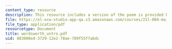 ```yaml
---
content_type: resource
description: This resource includes a version of the poem is provided by William Wordsworth.
file: https://ol-ocw-studio-app-qa.s3.amazonaws.com/courses/21l-004-major-poets-fall-2001/883000ed372912e278ae789f55f7abdc_wordsworth_untro.pdf
file_type: application/pdf
resourcetype: Document
title: wordsworth_untro.pdf
uid: 883000ed-3729-12e2-78ae-789f55f7abdc
---
```

